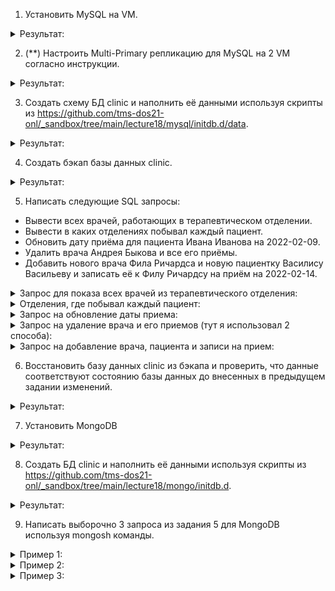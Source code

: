 1. Установить MySQL на VM.

<details><summary>Результат:</summary>
  
Установка:

![image](https://github.com/tms-dos21-onl/aleksey-ivanishchev/assets/93286236/2fe9d57c-7321-4f0c-a0ff-f0b3023a1134)

Проверка статуса:

![image](https://github.com/tms-dos21-onl/aleksey-ivanishchev/assets/93286236/bd56a09e-b2a1-476f-bb91-89972563c789)

</details>

2. (**) Настроить Multi-Primary репликацию для MySQL на 2 VM согласно инструкции.

<details><summary>Результат:</summary>
</details>

3. Создать схему БД clinic и наполнить её данными используя скрипты из https://github.com/tms-dos21-onl/_sandbox/tree/main/lecture18/mysql/initdb.d/data.

<details><summary>Результат:</summary>
  
Вхожу в MySQL:

![image](https://github.com/tms-dos21-onl/aleksey-ivanishchev/assets/93286236/48f801a9-df3f-4941-b5cd-88d7c76e4cf1)

Создаю БД и проверяю (как потом увидел в скрипте уже было написано создание новый БД )) ):

![image](https://github.com/tms-dos21-onl/aleksey-ivanishchev/assets/93286236/62923465-ff6f-471d-afa7-a350c05e27ad)

![image](https://github.com/tms-dos21-onl/aleksey-ivanishchev/assets/93286236/7cacf40e-a221-4e16-a90e-b7643f9ccf36)

Следующие шаги делал, потому как предыдущие ДЗ еще не сделал))
Для скачивания репозитория создал SSH ключ для гита:

![image](https://github.com/tms-dos21-onl/aleksey-ivanishchev/assets/93286236/bf9917f7-3027-49fd-8570-9d6a6ca0372f)

Отсюда его забрал и добавил в свой профиль на гите:

![image](https://github.com/tms-dos21-onl/aleksey-ivanishchev/assets/93286236/f818e681-6c44-4ab1-a7cf-0d2ba82fd093)

Скачал репозиторий:

![image](https://github.com/tms-dos21-onl/aleksey-ivanishchev/assets/93286236/ce1d17fb-7887-42a7-9a4c-bdb4f5f99a7d)

Заполняю БД (также и со вторым файлом):

![image](https://github.com/tms-dos21-onl/aleksey-ivanishchev/assets/93286236/1eb3e762-a691-43f3-9848-58e8fb475173)

Проверка заполненности БД:

![image](https://github.com/tms-dos21-onl/aleksey-ivanishchev/assets/93286236/3d739b67-90ac-4b1f-bc88-05a86090c026)

</details>

4. Создать бэкап базы данных clinic.

<details><summary>Результат:</summary>
  
Данной командой создаю резервную копию своей БД, которая содержит SQL-запросы для восстановления БД:

![image](https://github.com/tms-dos21-onl/aleksey-ivanishchev/assets/93286236/e3524e18-eaa7-492d-9288-229c77de9b8b)

Такой командой можно создать сразу архив: sudo mysqldump -u root -p clinic | gzip > $HOME/backup_clinic.sql.gz

</details>

5. Написать следующие SQL запросы:
- Вывести всех врачей, работающих в терапевтическом отделении.
- Вывести в каких отделениях побывал каждый пациент.
- Обновить дату приёма для пациента Ивана Иванова на 2022-02-09.
- Удалить врача Андрея Быкова и все его приёмы.
- Добавить нового врача Фила Ричардса и новую пациентку Василису Васильеву и записать её к Филу Ричардсу на приём на 2022-02-14.

<details><summary>Запрос для показа всех врачей из терапевтического отделения:</summary>
  
```
SELECT doc.FirstName, doc.LastName, d.Name, j.Title
FROM Job AS j 
JOIN Department AS d 
ON j.Department_id = d.id
JOIN Doctor AS doc
ON j.Doctor_id = doc.id
WHERE d.Name = 'Терапевтический';
```
![image](https://github.com/tms-dos21-onl/aleksey-ivanishchev/assets/93286236/320544f8-bbdd-4e34-bc16-f2ed9f056e37)
  
</details>

<details><summary>Отделения, где побывал каждый пациент:</summary>

```
SELECT p.FirstName, p.LastName, d.Name, r.Number
FROM Appointment AS a
JOIN Patient AS p
ON a.Patient_id = p.id
JOIN Room AS r
ON a.Room_id = r.id
JOIN Department AS d
ON r.Department_id = d.id;
```
![image](https://github.com/tms-dos21-onl/aleksey-ivanishchev/assets/93286236/26f98dd9-6091-4371-bb03-5f1be444a5ea)

</details>

<details><summary>Запрос на обновление даты приема:</summary>
  
```
UPDATE Appointment
SET Date = '2022-02-09'
WHERE Patient_id = (
SELECT id
FROM Patient
WHERE FirstName = 'Иван'
AND LastName = 'Иванов'
);
```
![image](https://github.com/tms-dos21-onl/aleksey-ivanishchev/assets/93286236/b45172e1-099c-499c-bf90-ef76552f26a2)
  
</details>

<details><summary>Запрос на удаление врача и его приемов (тут я использовал 2 способа):</summary>

- первый это удалить данные из таблицы, которые ссылаются на родительскую по Foreign Key, в данном случае Doctor_id
```
DELETE a FROM Appointment AS a
JOIN Doctor AS d ON a.Doctor_id = d.id
WHERE d.FirstName = 'Андрей' 
AND d.LastName = 'Быков';
```
![image](https://github.com/tms-dos21-onl/aleksey-ivanishchev/assets/93286236/27fe0280-8a8a-443e-99ac-9f4ccfeb4b12)
![image](https://github.com/tms-dos21-onl/aleksey-ivanishchev/assets/93286236/fd0ee2f2-1356-4070-9bf3-585a0dd9abbe)

Но дальнейший шаг не будет выполнен, потому как есть еще 1 связь:
```
DELETE a FROM Appointment AS a
JOIN Doctor AS d ON a.Doctor_id = d.id
WHERE d.FirstName = 'Андрей' 
AND d.LastName = 'Быков';
```
![image](https://github.com/tms-dos21-onl/aleksey-ivanishchev/assets/93286236/064b26cf-f14a-4ca8-bc1a-56f49a6bf679)

- тут уже использую второй способ каскадным удалением (удаляются данные зависимые от родительских):
```
ALTER TABLE Job DROP FOREIGN KEY Doctor_id;
ALTER TABLE Job ADD CONSTRAINT Doctor_id FOREIGN KEY (Doctor_id) REFERENCES Doctor(id) ON DELETE CASCADE;
```
![image](https://github.com/tms-dos21-onl/aleksey-ivanishchev/assets/93286236/00de0ccd-e75d-4900-8f38-94922a6dcfa1)
![image](https://github.com/tms-dos21-onl/aleksey-ivanishchev/assets/93286236/2989688d-3564-4fd7-8104-8ab64f0c42dd)
P.S. Отдельно команды удалить не получалось, как понимаю из-за того, что, при создании таблицы, к внешнему ключу по-умолчанию применяется свойство целосности "ON DELETE RESTRICT"

</details>

<details><summary>Запрос на добавление врача, пациента и записи на прием:</summary>

Так как при создании таблиц были заданы св-ва NOT NULL, мне тоже нужно указать все данные:
```
INSERT INTO Doctor (id, FirstName, LastName, BirthDate, Telephone, Email)
VALUES (7, 'Фил', 'Ричардс', '2000-01-01', '+37533XXXXXXX', 'phil.richards@clinic.com');
```
![image](https://github.com/tms-dos21-onl/aleksey-ivanishchev/assets/93286236/cd497f9d-efa2-4006-9c88-99ec2d743b3c)
```
INSERT INTO Patient (id, FirstName, LastName, BirthDate, Address, Telephone, Email)
VALUES (6, 'Василиса', 'Васильева', '2010-12-31', 'Атлантида', '+37525XXXXXXX', 'vasilisa.vasilieva@example.com');
```
![image](https://github.com/tms-dos21-onl/aleksey-ivanishchev/assets/93286236/c8f023c9-9f8c-46cd-9c2f-23bf73d35781)

```
INSERT INTO Appointment (id, Patient_id, Doctor_id, Date, Room_id)
VALUES (
6,
(SELECT id FROM Patient WHERE Patient.FirstName = 'Василиса' AND Patient.LastName = 'Васильева'),
(SELECT id FROM Doctor WHERE Doctor.FirstName = 'Фил' AND Doctor.LastName = 'Ричардс'),
'2022-02-14',
'5'
);
```
![image](https://github.com/tms-dos21-onl/aleksey-ivanishchev/assets/93286236/57e94515-e089-4809-bf11-95c5b29ecd01)

</details>

6. Восстановить базу данных clinic из бэкапа и проверить, что данные соответствуют состоянию базы данных до внесенных в предыдущем задании изменений.

<details><summary>Результат:</summary>
Восстанавливаю с помощью имеющегося файла и проверяю:
  
```
sudo mysql -u root -p clinic < backup_clinic.sql
```
  
![image](https://github.com/tms-dos21-onl/aleksey-ivanishchev/assets/93286236/2a1953ed-3dd1-48c1-8edc-72e423fe3477)
  
![image](https://github.com/tms-dos21-onl/aleksey-ivanishchev/assets/93286236/418ef435-8b73-47c5-82df-8121f7f378a2)
                        
</details>

7. Установить MongoDB

<details><summary>Результат:</summary>
  
  Устанавливаю зависимости:
  ```
  sudo apt update
  sudo apt install dirmngr gnupg apt-transport-https ca-certificates software-properties-common
  ```
  ![image](https://github.com/tms-dos21-onl/aleksey-ivanishchev/assets/93286236/9e312dc2-6a99-411b-be56-b86fe5f3a127)
Добавляю репозиторий MongoDB
```
echo "deb [ arch=amd64,arm64 ] https://repo.mongodb.org/apt/ubuntu focal/mongodb-org/5.0 multiverse" | sudo tee /etc/apt/sources.list.d/mongodb-org-5.0.list
```
![image](https://github.com/tms-dos21-onl/aleksey-ivanishchev/assets/93286236/3ad6803d-6656-44e1-b660-15e904bfda47)

Не совсем понятный для меня следующий шаг по импортированию ключаЮ который во всех инструкциях также выполняется с ошибкой
```
wget -qO - https://www.mongodb.org/static/pgp/server-5.0.asc | sudo apt-key add -
```
![image](https://github.com/tms-dos21-onl/aleksey-ivanishchev/assets/93286236/56fb15f1-c2c4-43a0-874b-7b13d12c643f)

На этапе самой установки возникла проблема несовместимости версий, решилась следующей командой
```
sudo wget http://archive.ubuntu.com/ubuntu/pool/main/o/openssl/libssl1.1_1.1.1f-1ubuntu2_amd64.deb
sudo dpkg -i libssl1.1_1.1.1f-1ubuntu2_amd64.deb
```
![image](https://github.com/tms-dos21-onl/aleksey-ivanishchev/assets/93286236/cb2ab235-37c1-4152-b533-5a7036f15ab6)

![image](https://github.com/tms-dos21-onl/aleksey-ivanishchev/assets/93286236/22cb341e-167b-43e8-902d-c57e7d971bcd)

![image](https://github.com/tms-dos21-onl/aleksey-ivanishchev/assets/93286236/2d9a783b-9cd4-4480-b00c-33a00ddb0df1)

Проверка:

![image](https://github.com/tms-dos21-onl/aleksey-ivanishchev/assets/93286236/aad50284-c01c-4349-9a46-1f3ead350d54)

</details>

8. Создать БД clinic и наполнить её данными используя скрипты из https://github.com/tms-dos21-onl/_sandbox/tree/main/lecture18/mongo/initdb.d.

<details><summary>Результат:</summary>
  Вхожу в MongoDB:
  
  ![image](https://github.com/tms-dos21-onl/aleksey-ivanishchev/assets/93286236/a8afd7d5-b635-4212-b3ad-d7b1f4e63cfb)

Создаю БД 2 командами:

![image](https://github.com/tms-dos21-onl/aleksey-ivanishchev/assets/93286236/10e64258-91b7-4b1b-8ec0-f9f5de178f79)

Запуск скриптов и проверка:

![image](https://github.com/tms-dos21-onl/aleksey-ivanishchev/assets/93286236/014a8e1c-d626-4517-ae99-660484a514e2)

Удалил лишнюю коллекцию и вывел данные из одной из коллекций :)

![image](https://github.com/tms-dos21-onl/aleksey-ivanishchev/assets/93286236/ae5aa997-6846-41c6-9eee-a058c0f90476)

</details>

9. Написать выборочно 3 запроса из задания 5 для MongoDB используя mongosh команды.

<details><summary>Пример 1:</summary>
  Выборка данных, до и после:
  
  ![image](https://github.com/tms-dos21-onl/aleksey-ivanishchev/assets/93286236/b2b40a6a-8add-4a8b-b75b-ddd07c17706b)

```
db.job.find({Title: {$ne: "Заведующий"}}, {_id: 0, id: 0}).sort({Doctor_id: -1})
```
![image](https://github.com/tms-dos21-onl/aleksey-ivanishchev/assets/93286236/15ebddb1-e4ed-42fb-842b-5e4e7ca97bc1)

Вывелись данные по работникам у которых должность не Заведующий, с сортировкой по убывания Doctor_id, без полей _id и id
</details>

<details><summary>Пример 2:</summary>
Удаляю всех докторов, что родились до 1970-01-01 и добавляю нового доктора:
  
  ```
db.doctor.bulkWrite([
  { 
    deleteMany: { 
      filter: { BirthDate: { $lt: "1970-01-01" } }
    }
  },
  {
    insertOne: {
	"document": 
	{
		id: 7,	
		Email: "example@clinic.com",
		LastName: "Шашлыков",
		BirthDate: "2000-01-01"}
	}
  }
])
```
  
![image](https://github.com/tms-dos21-onl/aleksey-ivanishchev/assets/93286236/1a248799-1290-40f0-bbce-3da45e3d0f44)
  
![image](https://github.com/tms-dos21-onl/aleksey-ivanishchev/assets/93286236/251e2f8b-c0ea-4eec-b939-806823105f17)

![image](https://github.com/tms-dos21-onl/aleksey-ivanishchev/assets/93286236/086f7721-e204-43a6-ab0b-2b2a45c74a59)

</details>

<details><summary>Пример 3:</summary>
</details>
